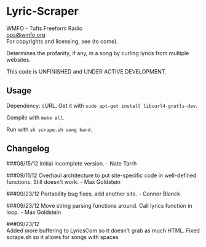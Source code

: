 Lyric-Scraper
=============

WMFO - Tufts Freeform Radio  
ops@wmfo.org  
For copyrights and licensing, see (to come).  

Determines the profanity, if any, in a song by curling lyrics from multiple websites.

This code is UNFINISHED and UNDER ACTIVE DEVELOPMENT.  

Usage
-----
Dependency: cURL. Get it with `sudo apt-get install libcurl4-gnutls-dev`.  

Compile with `make all`.  

Run with `sh scrape.sh song band`.  

Changelog
---------
###08/15/12
Initial incomplete version. - Nate Tarrh

###09/11/12
Overhaul architecture to put site-specific code in well-defined functions. Still doesn't work. - Max Goldstein

###09/23/12
Portability bug fixes, add another site. - Connor Blanck

###09/23/12
Move string parsing functions around. Call lyrics function in loop. - Max Goldstein

###09/23/12  
Added more buffering to LyricsCom so it doesn't grab as much HTML. Fixed scrape.sh so it allows for songs with spaces
